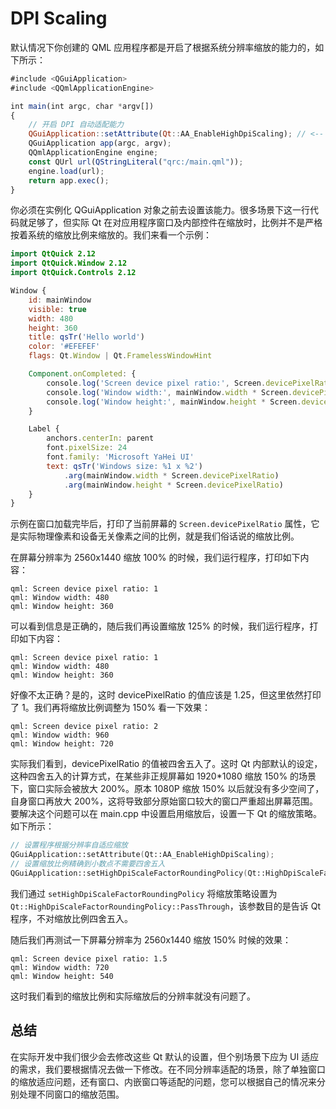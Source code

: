 # DPI Scaling

默认情况下你创建的 QML 应用程序都是开启了根据系统分辨率缩放的能力的，如下所示：

```QML
#include <QGuiApplication>
#include <QQmlApplicationEngine>

int main(int argc, char *argv[])
{
    // 开启 DPI 自动适配能力
    QGuiApplication::setAttribute(Qt::AA_EnableHighDpiScaling); // <--
    QGuiApplication app(argc, argv);
    QQmlApplicationEngine engine;
    const QUrl url(QStringLiteral("qrc:/main.qml"));
    engine.load(url);
    return app.exec();
}
```

你必须在实例化 QGuiApplication 对象之前去设置该能力。很多场景下这一行代码就足够了，但实际 Qt 在对应用程序窗口及内部控件在缩放时，比例并不是严格按着系统的缩放比例来缩放的。我们来看一个示例：

```QML
import QtQuick 2.12
import QtQuick.Window 2.12
import QtQuick.Controls 2.12

Window {
    id: mainWindow
    visible: true
    width: 480
    height: 360
    title: qsTr('Hello world')
    color: '#EFEFEF'
    flags: Qt.Window | Qt.FramelessWindowHint

    Component.onCompleted: {
        console.log('Screen device pixel ratio:', Screen.devicePixelRatio)
        console.log('Window width:', mainWindow.width * Screen.devicePixelRatio)
        console.log('Window height:', mainWindow.height * Screen.devicePixelRatio)
    }

    Label {
        anchors.centerIn: parent
        font.pixelSize: 24
        font.family: 'Microsoft YaHei UI'
        text: qsTr('Windows size: %1 x %2')
            .arg(mainWindow.width * Screen.devicePixelRatio)
            .arg(mainWindow.height * Screen.devicePixelRatio)
    }
}
```

示例在窗口加载完毕后，打印了当前屏幕的 `Screen.devicePixelRatio` 属性，它是实际物理像素和设备无关像素之间的比例，就是我们俗话说的缩放比例。

在屏幕分辨率为 2560x1440 缩放 100% 的时候，我们运行程序，打印如下内容：

```
qml: Screen device pixel ratio: 1
qml: Window width: 480
qml: Window height: 360
```

可以看到信息是正确的，随后我们再设置缩放 125% 的时候，我们运行程序，打印如下内容：

```
qml: Screen device pixel ratio: 1
qml: Window width: 480
qml: Window height: 360
```

好像不太正确？是的，这时 devicePixelRatio 的值应该是 1.25，但这里依然打印了 1。我们再将缩放比例调整为 150% 看一下效果：

```
qml: Screen device pixel ratio: 2
qml: Window width: 960
qml: Window height: 720
```

实际我们看到，devicePixelRatio 的值被四舍五入了。这时 Qt 内部默认的设定，这种四舍五入的计算方式，在某些非正规屏幕如 1920*1080 缩放 150% 的场景下，窗口实际会被放大 200%。原本 1080P 缩放 150% 以后就没有多少空间了，自身窗口再放大 200%，这将导致部分原始窗口较大的窗口严重超出屏幕范围。要解决这个问题可以在 main.cpp 中设置启用缩放后，设置一下 Qt 的缩放策略。如下所示：

```C++
// 设置程序根据分辨率自适应缩放
QGuiApplication::setAttribute(Qt::AA_EnableHighDpiScaling);
// 设置缩放比例精确到小数点不需要四舍五入
QGuiApplication::setHighDpiScaleFactorRoundingPolicy(Qt::HighDpiScaleFactorRoundingPolicy::PassThrough);
```

我们通过 `setHighDpiScaleFactorRoundingPolicy` 将缩放策略设置为 `Qt::HighDpiScaleFactorRoundingPolicy::PassThrough`，该参数目的是告诉 Qt 程序，不对缩放比例四舍五入。

随后我们再测试一下屏幕分辨率为 2560x1440 缩放 150% 时候的效果：

```
qml: Screen device pixel ratio: 1.5
qml: Window width: 720
qml: Window height: 540
```

这时我们看到的缩放比例和实际缩放后的分辨率就没有问题了。

## 总结

在实际开发中我们很少会去修改这些 Qt 默认的设置，但个别场景下应为 UI 适应的需求，我们要根据情况去做一下修改。在不同分辨率适配的场景，除了单独窗口的缩放适应问题，还有窗口、内嵌窗口等适配的问题，您可以根据自己的情况来分别处理不同窗口的缩放范围。
